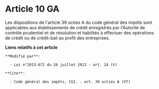 # Article 10 GA

Les dispositions de l'article 39 octies A du code général des impôts sont applicables aux établissements de crédit
enregistrés par l'Autorité de contrôle prudentiel et de résolution et habilités à effectuer des opérations de crédit ou de
crédit-bail au profit des entreprises.

**Liens relatifs à cet article**

	**Modifié par**:

	  - Loi n°2013-672 du 26 juillet 2013 - art. 24 (V)

	**Cite**:

	  - Code général des impôts, CGI. - art. 39 octies A (VT)

